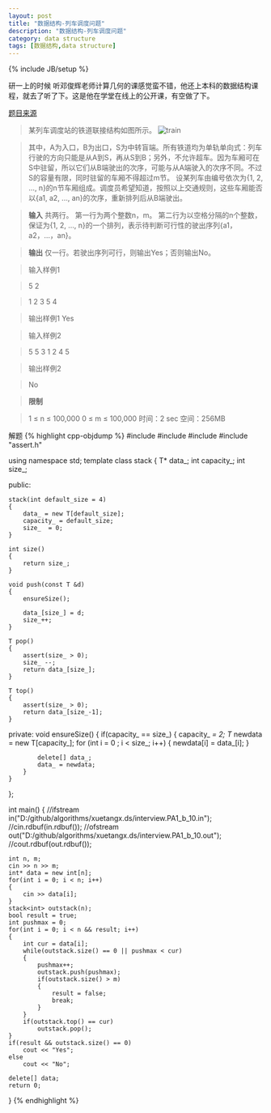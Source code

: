 ```yaml
---
layout: post
title: "数据结构-列车调度问题"
description: "数据结构-列车调度问题"
category: data structure
tags: [数据结构,data structure]
---
```

{% include JB/setup %}

研一上的时候 听邓俊辉老师计算几何的课感觉蛮不错，他还上本科的数据结构课程，就去了听了下。这是他在学堂在线上的公开课，有空做了下。

[题目来源](http://dsa.cs.tsinghua.edu.cn/oj/problem.shtml?id=76)

>某列车调度站的铁道联接结构如图所示。
>![train](http://dsa.cs.tsinghua.edu.cn/oj/attachment/03bc/03bc70595803464554b5f6b69a21962beb038264.png)

>其中，A为入口，B为出口，S为中转盲端。所有铁道均为单轨单向式：列车行驶的方向只能是从A到S，再从S到B；另外，不允许超车。因为车厢可在S中驻留，所以它们从B端驶出的次序，可能与从A端驶入的次序不同。不过S的容量有限，同时驻留的车厢不得超过m节。 
>设某列车由编号依次为{1, 2, ..., n}的n节车厢组成。调度员希望知道，按照以上交通规则，这些车厢能否以{a1, a2, ..., an}的次序，重新排列后从B端驶出。

><b>输入</b>
>共两行。
>第一行为两个整数n，m。
>第二行为以空格分隔的n个整数，保证为{1, 2, ..., n}的一个排列，表示待判断可行性的驶出序列{a1，a2，...，an}。

><b>输出</b>
>仅一行。若驶出序列可行，则输出Yes；否则输出No。

>输入样例1

>5 2

>1 2 3 5 4

>输出样例1
>Yes

>输入样例2

>5 5
>3 1 2 4 5

>输出样例2

>No

><b>限制</b>

>1 ≤ n ≤ 100,000
>0 ≤ m ≤ 100,000
>时间：2 sec
>空间：256MB


解题
{% highlight cpp-objdump %}
#include <iostream>
#include <cstdlib>
#include <fstream>
#include "assert.h"

using namespace std;
template <class T>
class stack 
{
    T* data_;
    int capacity_;
    int size_;

public:

    stack(int default_size = 4)
    {
        data_ = new T[default_size];
        capacity_ = default_size;
        size_  = 0;
    }
    
    int size()
    {
        return size_;
    }

    void push(const T &d)
    {
        ensureSize();

        data_[size_] = d;
        size_++;
    }

    T pop()
    {
        assert(size_ > 0);
        size_ --;
        return data_[size_];
    }

    T top()
    {
        assert(size_ > 0);
        return data_[size_-1];
    }

private:
    void ensureSize()
    {
        if(capacity_ == size_)
        {
            capacity_ *= 2;
            T* newdata = new T[capacity_];
            for (int i = 0 ; i < size_; i++)
            {
                newdata[i] = data_[i];
            }

            delete[] data_;
            data_ = newdata;
        }
    }
};

int main()
{
    //ifstream in("D:/github/algorithms/xuetangx.ds/interview.PA1_b_10.in");
    //cin.rdbuf(in.rdbuf());
    //ofstream out("D:/github/algorithms/xuetangx.ds/interview.PA1_b_10.out");
    //cout.rdbuf(out.rdbuf());

    int n, m;
    cin >> n >> m;
    int* data = new int[n]; 
    for(int i = 0; i < n; i++)
    {
        cin >> data[i];
    }
    stack<int> outstack(n);
    bool result = true;
    int pushmax = 0;
    for(int i = 0; i < n && result; i++)
    {
        int cur = data[i];
        while(outstack.size() == 0 || pushmax < cur)
        {
            pushmax++;
            outstack.push(pushmax);
            if(outstack.size() > m)
            {
                result = false;
                break;
            }
        }
        if(outstack.top() == cur)
            outstack.pop();
    }
    if(result && outstack.size() == 0)
        cout << "Yes";
    else
        cout << "No";

    delete[] data;
    return 0;
}
{% endhighlight %}
